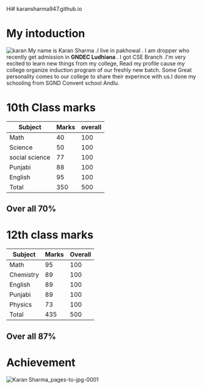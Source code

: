 Hi# karansharma947.github.io
# My intoduction
![karan](https://github.com/user-attachments/assets/8da9a33b-64cd-4c81-9e1d-60b4f062c3fa)
My name is Karan Sharma .I live in pakhowal . I am dropper who recently get admission in **GNDEC Ludhiana** . I got CSE Branch .I'm very excited to learn new things from my college, Read my profile cause my college organize induction program of our freshly new batch. Some Great personality comes to our college to share their experince with us.I done my schooling from SGND Convent school Andlu.
# 10th Class marks

| Subject | Marks | overall |
|----- | ----- |----- |
| Math | 40  | 100  |
| Science | 50 | 100 |
| social science | 77 | 100 |
| Punjabi | 88  | 100 |
| English | 95  | 100 |
| Total | 350 | 500 |

## Over all 70%
# 12th class marks

| Subject | Marks | Overall |
| ----- | ----- | ----- |
| Math | 95 | 100 | 
| Chemistry | 89 | 100 |
| English | 89 | 100 |
| Punjabi | 89 | 100 |
| Physics | 73 | 100 |
| Total | 435 | 500 |

## Over all 87%

# Achievement
![Karan Sharma_pages-to-jpg-0001](https://github.com/user-attachments/assets/5a6cc280-2afb-477b-818c-0eccbdde223f)



